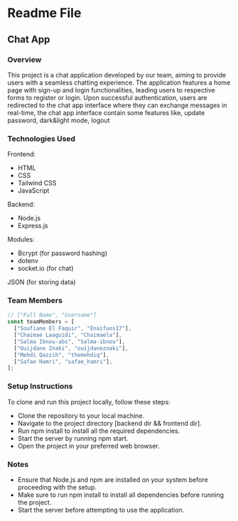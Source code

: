# Readme File

## Chat App

### Overview

This project is a chat application developed by our team, aiming to provide users with a seamless chatting experience. The application features a home page with sign-up and login functionalities, leading users to respective forms to register or login. Upon successful authentication, users are redirected to the chat app interface where they can exchange messages in real-time, the chat app interface contain some features like, update password, dark&light mode, logout

### Technologies Used

Frontend:

- HTML
- CSS
- Tailwind CSS
- JavaScript

Backend:

- Node.js
- Express.js

Modules:

- Bcrypt (for password hashing)
- dotenv
- socket.io (for chat)

JSON (for storing data)

### Team Members

```javascript
// ["Full Name", "Username"]
const teamMembers = [
  ["Soufiane El Faquir", "Enaifuos17"],
  ["Chaimae Laaguidi", "Chaimaela"],
  ["Salma Ibnou-abs", "Salma-ibnou"],
  ["Ouijdane Znaki", "ouijdaneznaki"],
  ["Mehdi Qazzih", "themehdiq"],
  ["Safae Hamri", "safae_hamri"],
];
```

### Setup Instructions

To clone and run this project locally, follow these steps:

- Clone the repository to your local machine.
- Navigate to the project directory [backend dir && frontend dir].
- Run npm install to install all the required dependencies.
- Start the server by running npm start.
- Open the project in your preferred web browser.

### Notes

- Ensure that Node.js and npm are installed on your system before proceeding with the setup.
- Make sure to run npm install to install all dependencies before running the project.
- Start the server before attempting to use the application.

